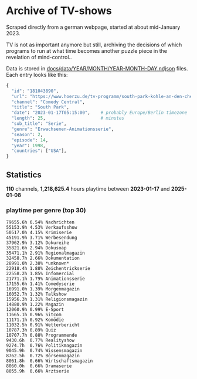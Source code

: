 # Archive of TV-shows

Scraped directly from a german webpage, started at about mid-January 2023.

TV is not as important anymore but still, archiving the decisions of which programs to run at what time
becomes another puzzle piece in the revelation of mind-control.. 

Data is stored in [docs/data/YEAR/MONTH/YEAR-MONTH-DAY.ndjson](docs/data/) files. 
Each entry looks like this:

```python
{
  "id": "181043890", 
  "url": "https://www.hoerzu.de/tv-programm/south-park-kohle-an-den-chefkoch/bid_181043890/", 
  "channel": "Comedy Central", 
  "title": "South Park", 
  "date": "2023-01-17T05:15:00",    # probably Europe/Berlin timezone 
  "length": 25,                     # minutes 
  "sub_title": "Serie", 
  "genre": "Erwachsenen-Animationsserie", 
  "season": 2, 
  "episode": 14, 
  "year": 1998, 
  "countries": ["USA"],
}
```

## Statistics

**110** channels, **1,218,625.4** hours playtime between **2023-01-17** and **2025-01-08**


### playtime per genre (top 30)

    79655.6h 6.54% Nachrichten
    55153.9h 4.53% Verkaufsshow
    50517.0h 4.15% Krimiserie
    45191.9h 3.71% Werbesendung
    37962.9h 3.12% Dokureihe
    35821.6h 2.94% Dokusoap
    35471.1h 2.91% Regionalmagazin
    32458.7h 2.66% Dokumentation
    28991.0h 2.38% *unknown*
    22918.4h 1.88% Zeichentrickserie
    22558.2h 1.85% Infomercial
    21771.1h 1.79% Animationsserie
    17155.6h 1.41% Comedyserie
    16991.0h 1.39% Morgenmagazin
    16052.7h 1.32% Talkshow
    15956.3h 1.31% Religionsmagazin
    14880.9h 1.22% Magazin
    12060.9h 0.99% E-Sport
    11665.1h 0.96% Sitcom
    11171.1h 0.92% Komödie
    11032.5h 0.91% Wetterbericht
    10787.3h 0.89% Quiz
    10707.7h 0.88% Programmende
    9430.6h  0.77% Realityshow
    9274.7h  0.76% Politikmagazin
    9045.9h  0.74% Wissensmagazin
    8762.5h  0.72% Börsenmagazin
    8061.8h  0.66% Wirtschaftsmagazin
    8060.0h  0.66% Dramaserie
    8055.9h  0.66% Arztserie
